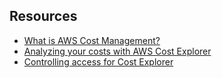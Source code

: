 ## Resources

- [What is AWS Cost Management?](https://docs.aws.amazon.com/cost-management/latest/userguide/what-is-costmanagement.html)
- [Analyzing your costs with AWS Cost Explorer](https://docs.aws.amazon.com/cost-management/latest/userguide/ce-what-is.html)
- [Controlling access for Cost Explorer](https://docs.aws.amazon.com/cost-management/latest/userguide/ce-access.html)
